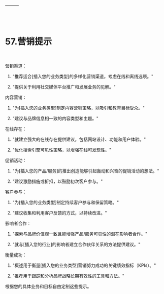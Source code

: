 | ![image](img/chapter_title_corner_decoration_left.png) |  | ![image](img/chapter_title_corner_decoration_right.png) |
| --- | --- | --- |

![image](img/chapter_title_above.png)

# 57.营销提示

![image](img/chapter_title_below.png)

营销渠道：

1.  "推荐适合[插入您的业务类型]的多样化营销渠道，考虑在线和离线选项。"

1.  "提供关于利用社交媒体平台推广和发展业务的见解。"

内容营销：

1.  "为[插入您的业务类型]制定内容营销策略，以吸引和教育目标受众。"

1.  "建议与品牌信息相一致的内容类型和主题。"

在线存在：

1.  "就建立强大的在线存在提供建议，包括网站设计、功能和用户体验。"

1.  "优化搜索引擎可见性策略，以增强在线可发现性。"

促销活动：

1.  "为[插入您的产品/服务]的推出创造能够引起轰动和兴奋的促销活动的想法。"

1.  "建议激励措施或折扣，以鼓励初次客户参与。"

客户参与：

1.  "为[插入您的业务类型]制定持续客户参与和保留策略。"

1.  "建议收集和利用客户反馈的方式，以持续改进。"

影响者合作：

1.  "探索与品牌价值观一致且能增强产品/服务可见性的潜在影响者合作。"

1.  "就与[插入您的行业]的影响者建立合作伙伴关系的方法提供建议。"

衡量成功：

1.  "概述用于衡量[插入您的业务类型]营销努力成功的关键绩效指标（KPIs）。"

1.  "推荐用于跟踪和分析品牌战略长期有效性的工具和方法。"

根据您的具体业务和目标自由定制这些提示。
